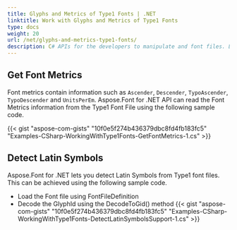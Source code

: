 ```yaml
---
title: Glyphs and Metrics of Type1 Fonts | .NET
linktitle: Work with Glyphs and Metrics of Type1 Fonts
type: docs
weight: 20
url: /net/glyphs-and-metrics-type1-fonts/
description: C# APIs for the developers to manipulate and font files. Learn the fundamentals on how to work with glyphs and metrics of Type 1 fonts within .NET.
---
```

## **Get Font Metrics**
Font metrics contain information such as `Ascender`, `Descender`, `TypoAscender`, `TypoDescender` and `UnitsPerEm`. Aspose.Font for .NET API can read the Font Metrics information from the Type1 Font File using the following sample code.

{{< gist "aspose-com-gists" "10f0e5f274b436379dbc8fd4fb183fc5" "Examples-CSharp-WorkingWithType1Fonts-GetFontMetrics-1.cs" >}}

## **Detect Latin Symbols**
Aspose.Font for .NET lets you detect Latin Symbols from Type1 font files. This can be achieved using the following sample code.

 * Load the Font file using FontFileDefinition
 * Decode the GlyphId using the DecodeToGid() method
 {{< gist "aspose-com-gists" "10f0e5f274b436379dbc8fd4fb183fc5" "Examples-CSharp-WorkingWithType1Fonts-DetectLatinSymbolsSupport-1.cs" >}}
